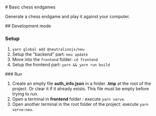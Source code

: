 # Basic chess endgames

Generate a chess endgame and play it against your computer.

## Development mode

### Setup

1. `yarn global add @neutralinojs/neu`
2. Setup the "backend" part: `neu update`
3. Move into the `frontend` folder: `cd frontend`
4. Setup the frontend part: `yarn && yarn run build`

### Run

1. Create an empty file **auth_info.json** in a folder **.tmp** at the root of the project. Or clear it if it already exists. This file must be empty before trying to run.
2. Open a terminal in **frontend** folder :  execute `yarn serve`.
3. Open another terminal in the root folder of the project: execute `yarn serve:neu`.